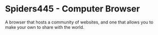 # Spiders445 - Computer Browser
A browser that hosts a community of websites, and one that allows you to make your own to share with the world.
